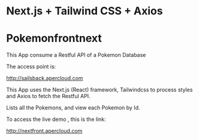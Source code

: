 # Next.js + Tailwind CSS + Axios 



# Pokemonfrontnext

This App consume a Restful API of a Pokemon Database

The access point is:

http://sailsback.apercloud.com

This App uses the Next.js (React) framework, Tailwindcss to process styles and Axios to fetch the Restful API.

Lists all the Pokemons, and view each Pokemon by Id.



To access the live demo , this is the link:

http://nextfront.apercloud.com





